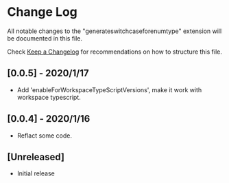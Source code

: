 # Change Log

All notable changes to the "generateswitchcaseforenumtype" extension will be documented in this file.

Check [Keep a Changelog](http://keepachangelog.com/) for recommendations on how to structure this file.

## [0.0.5] - 2020/1/17
- Add 'enableForWorkspaceTypeScriptVersions', make it work with workspace typescript.

## [0.0.4] - 2020/1/16
- Reflact some code.

## [Unreleased]

- Initial release